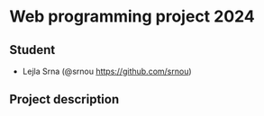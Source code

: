 # Web programming project 2024

## Student
- Lejla Srna (@srnou https://github.com/srnou)
  
## Project description
